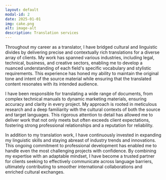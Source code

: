 ```yaml
---
layout: default
modal-id: 2
date: 2025-01-01
img: cake.png
alt: image-alt
description: Translation services
---
```


Throughout my career as a translator, I have bridged cultural and linguistic divides by delivering precise and contextually rich translations for a diverse array of clients. My work has spanned various industries, including legal, technical, business, and creative sectors, enabling me to develop a nuanced understanding of each field's specific vocabulary and stylistic requirements. This experience has honed my ability to maintain the original tone and intent of the source material while ensuring that the translated content resonates with its intended audience.

I have been responsible for translating a wide range of documents, from complex technical manuals to dynamic marketing materials, ensuring accuracy and clarity in every project. My approach is rooted in meticulous research and a deep familiarity with the cultural contexts of both the source and target languages. This rigorous attention to detail has allowed me to deliver work that not only meets but often exceeds client expectations, fostering strong professional relationships and a reputation for reliability.

In addition to my translation work, I have continuously invested in expanding my linguistic skills and staying abreast of industry trends and innovations. This ongoing commitment to professional development has enabled me to handle even the most challenging projects with confidence. By combining my expertise with an adaptable mindset, I have become a trusted partner for clients seeking to effectively communicate across language barriers, ultimately contributing to smoother international collaborations and enriched cultural exchanges.
